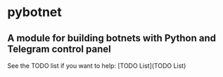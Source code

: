 # pybotnet
## A module for building botnets with Python and Telegram control panel


See the TODO list if you want to help: 
[TODO List](TODO List)

